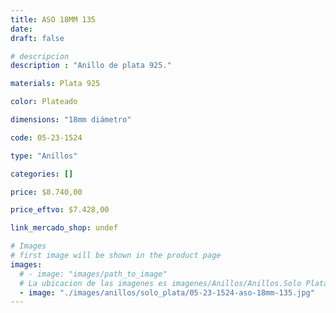 ```yaml
---
title: ASO 18MM 135
date: 
draft: false

# descripcion
description : "Anillo de plata 925."

materials: Plata 925

color: Plateado

dimensions: "18mm diámetro"

code: 05-23-1524

type: "Anillos"

categories: []

price: $8.740,00

price_eftvo: $7.428,00

link_mercado_shop: undef

# Images
# first image will be shown in the product page
images:
  # - image: "images/path_to_image"
  # La ubicacion de las imagenes es imagenes/Anillos/Anillos.Solo Plata/05-23-1524-aso-18mm-135
  - image: "./images/anillos/solo_plata/05-23-1524-aso-18mm-135.jpg"
---
```

